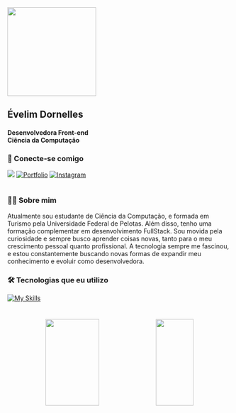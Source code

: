 

  <img src="https://i.giphy.com/media/v1.Y2lkPTc5MGI3NjExcmxoaHdkams5eXBkbjZlbHozNWE1MXg0MThqczZzbnpyanZ2bXpmbCZlcD12MV9pbnRlcm5hbF9naWZfYnlfaWQmY3Q9Zw/QDjpIL6oNCVZ4qzGs7/giphy.gif" width="200"/>
<div align="left">
<h2><b>Évelim Dornelles </b></h2>
  <h4><b>Desenvolvedora Front-end</b><br> Ciência da Computação</h4>
  <h3>🔗 Conecte-se comigo</h3>

  <a href="https://www.linkedin.com/in/evedornelles/" target="_blank"><img src="https://img.shields.io/badge/-LinkedIn-%230077B5?style=for-the-badge&logo=linkedin&logoColor=white" target="_blank"></a> 
  [![Portfolio](https://img.shields.io/badge/Portfolio-FF5722?style=for-the-badge&logo=todoist&logoColor=white)](https://evedornelles.vercel.app/)
  <a href="https://www.instagram.com/heelerstudio/" target="_blank">
  <img src="https://img.shields.io/badge/Instagram-%23E4405F?style=for-the-badge&logo=instagram&logoColor=white" alt="Instagram">
</a>

</div>
<h1></h1>


<h3 align="left">👩‍💻 Sobre mim</h3>
Atualmente sou estudante de Ciência da Computação, e formada em Turismo pela Universidade Federal de Pelotas. Além disso, tenho uma formação complementar em desenvolvimento FullStack. Sou movida pela curiosidade e sempre busco aprender coisas novas, tanto para o meu crescimento pessoal quanto profissional. A tecnologia sempre me fascinou, e estou constantemente buscando novas formas de expandir meu conhecimento e evoluir como desenvolvedora.

<h3 align="left">🛠️ Tecnologias que eu utilizo</h3>


[![My Skills](https://skillicons.dev/icons?i=js,html,css,bootstrap,react,figma,jquery,mysql,vscode,github,git)](https://skillicons.dev)



   
# 

<div align="center">  
  <img width="49%" height="195px" src="https://github-readme-stats.vercel.app/api?username=evedornelles&show_icons=true&count_private=true&hide_border=true&title_color=8BC3F5&icon_color=00bfbf&text_color=c9d1d9&bg_color=0d1117"/> 
  <img width="41%" height="195px" src="https://github-readme-stats.vercel.app/api/top-langs/?username=evedornelles&layout=compact&hide_border=true&title_color=8BC3F5&text_color=00bfbf&bg_color=0d1117" />
</div>
</div>

#
<picture align="center">
  <source media="(prefers-color-scheme: dark)" srcset="https://raw.githubusercontent.com/evedc/evedornelles/output/github-contribution-grid-snake-dark.svg">
  <source media="(prefers-color-scheme: light)" srcset="https://raw.githubusercontent.com/evedc/evedornelles/output/github-contribution-grid-snake-dark.svg">

  


